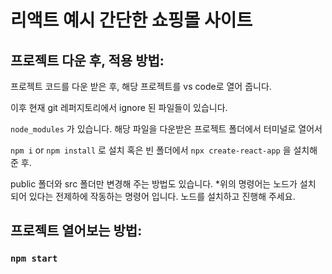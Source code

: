 # 리액트 예시 간단한 쇼핑몰 사이트


## 프로젝트 다운 후, 적용 방법:

프로젝트 코드를 다운 받은 후, 해당 프로젝트를 vs code로 열어 줍니다.

이후 현재 git 레퍼지토리에서 ignore 된 파일들이 있습니다.

`node_modules` 가 있습니다. 해당 파일을 다운받은 프로젝트 폴더에서 터미널로 열어서 

`npm i` or `npm install` 로 설치 혹은 빈 폴더에서 `npx create-react-app` 을 설치해 준 후.

public 폴더와 src 폴더만 변경해 주는 방법도 있습니다.
*위의 명령어는 노드가 설치 되어 있다는 전제하에 작동하는 명령어 입니다.
노드를 설치하고 진행해 주세요.


## 프로젝트 열어보는 방법:

### `npm start`

